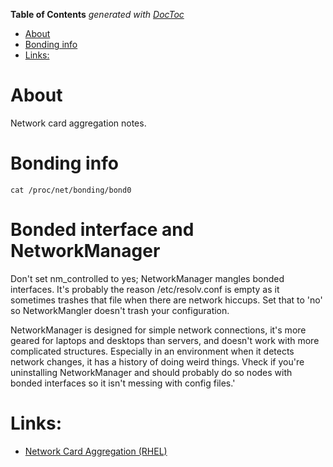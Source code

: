 <!-- START doctoc generated TOC please keep comment here to allow auto update -->
<!-- DON'T EDIT THIS SECTION, INSTEAD RE-RUN doctoc TO UPDATE -->
**Table of Contents**  *generated with [DocToc](https://github.com/thlorenz/doctoc)*

- [About](#about)
- [Bonding info](#bonding-info)
- [Links:](#links)

<!-- END doctoc generated TOC please keep comment here to allow auto update -->

# About

Network card aggregation notes.

# Bonding info

```
cat /proc/net/bonding/bond0
```
# Bonded interface and NetworkManager

Don't set nm_controlled to yes; NetworkManager mangles bonded interfaces. It's probably the reason /etc/resolv.conf is empty as it sometimes trashes that file when there are network hiccups. Set that to 'no' so NetworkMangler doesn't trash your configuration. 

NetworkManager is designed for simple network connections, it's more geared for laptops and desktops than servers, and doesn't work with more complicated structures. Especially in an environment when it detects network changes, it has a history of doing weird things. Vheck if you're uninstalling NetworkManager and should probably do so nodes with bonded interfaces so it isn't messing with config files.'

# Links:

* [Network Card Aggregation (RHEL)](http://panoramicsolution.com/blog/?p=388)
